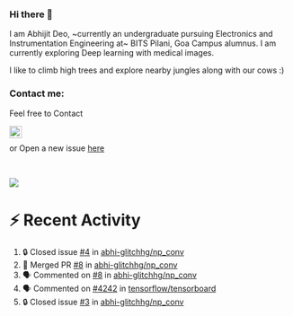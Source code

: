 ### Hi there 👋

I am Abhijit Deo, ~currently an undergraduate pursuing Electronics and Instrumentation Engineering at~ BITS Pilani, Goa Campus alumnus. I am currently exploring Deep learning with medical images.  


I like to climb high trees and explore nearby jungles along with our cows :)
### Contact me:

Feel free to Contact


[<img align="left" alt="Abhijit Deo | Gmail" width="22px" src="https://cdn.jsdelivr.net/npm/simple-icons@v3/icons/gmail.svg" />][gmail]
<br />


 or Open a new issue [here](https://github.com/abhi-glitchhg/abhi-glitchhg/issues)

[gmail]: mailto:f20190041@goa.bits-pilani.ac.in

<br>



![](https://komarev.com/ghpvc/?username=abhi-glitchhg&color=green)


# :zap: Recent Activity

<!--START_SECTION:activity-->
1. 🔒 Closed issue [#4](https://github.com/abhi-glitchhg/np_conv/issues/4) in [abhi-glitchhg/np_conv](https://github.com/abhi-glitchhg/np_conv)
2. 🎉 Merged PR [#8](https://github.com/abhi-glitchhg/np_conv/pull/8) in [abhi-glitchhg/np_conv](https://github.com/abhi-glitchhg/np_conv)
3. 🗣 Commented on [#8](https://github.com/abhi-glitchhg/np_conv/pull/8#issuecomment-1722157778) in [abhi-glitchhg/np_conv](https://github.com/abhi-glitchhg/np_conv)
4. 🗣 Commented on [#4242](https://github.com/tensorflow/tensorboard/issues/4242#issuecomment-1714945656) in [tensorflow/tensorboard](https://github.com/tensorflow/tensorboard)
5. 🔒 Closed issue [#3](https://github.com/abhi-glitchhg/np_conv/issues/3) in [abhi-glitchhg/np_conv](https://github.com/abhi-glitchhg/np_conv)
<!--END_SECTION:activity-->
